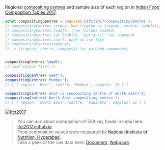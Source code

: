 Regional [compositing centres] and sample size of each region in [Indian Food Composition Tables 2017].

```javascript
const compositingCentres = require('@ifct2017/compositingcentres');
// compositingCentres.corpus: Map {region => {region, centre, samples}}
// compositingCentres.load(): true (corpus loaded)
// compositingCentres.sql([table], [options]): sql commands
// compositingCentres.csv(): path to csv file
// compositingCentres(<query>)
// -> [{region, centre, samples}] for matched components


compositingCentres.load();
/* load corpus first */

compositingCentres('west');
compositingCentres('Mumbai');
// [ { region: 'West', centre: 'Mumbai', samples: 12 } ]

compositingCentres('what is compositing centre of north east?');
compositingCentres('North East compositing centre');
// [ { region: 'North East', centre: 'Guwahati', samples: 11 } ]
```


[![ifct2017](http://ninindia.org/images/ifct_2017.png)](https://www.npmjs.com/package/ifct2017)
> You can ask about composition of 528 key foods in India here: [ifct2017.github.io].<br>
> Food composition values were measured by [National Institute of Nutrition, Hyderabad].<br>
> Take a peek at the raw data here: [Document], [Webpage].

[Indian Food Composition Tables 2017]: http://ifct2017.com/
[compositing centres]: https://github.com/ifct2017/compositingcentres/blob/master/index.csv
[ifct2017.github.io]: https://ifct2017.github.io
[National Institute of Nutrition, Hyderabad]: http://www.ninindia.org
[Document]: https://docs.google.com/spreadsheets/d/1r9J5mC-Dus9YA1AMSE_8-cEsXJ-8eKm6tKZMz0m5xPw/edit?usp=sharing
[Webpage]: https://docs.google.com/spreadsheets/d/e/2PACX-1vQQj5wg7oGpgHZSlmrysbeS7MB92bgyPPVYrM7e2JpP2dC2Csts9pVc_Dcf0iVcCbtXSaWKbvQr0Yib/pubhtml
